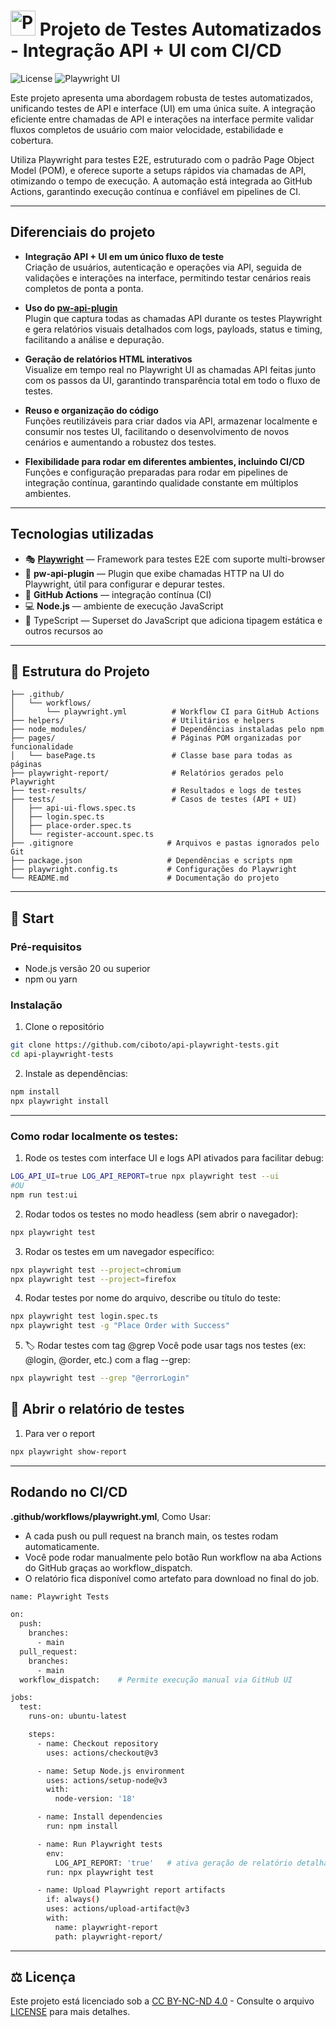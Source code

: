 # <img src="https://playwright.dev/img/playwright-logo.svg" alt="Playwright Logo" width="40" /> Projeto de Testes Automatizados - Integração API + UI com CI/CD
![License](https://img.shields.io/badge/License-CC_BY--NC--ND_4.0-lightgrey?style=for-the-badge)
![Playwright UI](https://img.shields.io/badge/Playwright_UI-Tested-blueviolet?logo=playwright&logoColor=white&style=for-the-badge)

Este projeto apresenta uma abordagem robusta de testes automatizados, unificando testes de API e interface (UI) em uma única suíte. A integração eficiente entre chamadas de API e interações na interface permite validar fluxos completos de usuário com maior velocidade, estabilidade e cobertura.

Utiliza Playwright para testes E2E, estruturado com o padrão Page Object Model (POM), e oferece suporte a setups rápidos via chamadas de API, otimizando o tempo de execução. A automação está integrada ao GitHub Actions, garantindo execução contínua e confiável em pipelines de CI.

---

## Diferenciais do projeto

- **Integração API + UI em um único fluxo de teste**  
  Criação de usuários, autenticação e operações via API, seguida de validações e interações na interface, permitindo testar cenários reais completos de ponta a ponta.

- **Uso do [pw-api-plugin](https://github.com/sclavijosuero/pw-api-plugin)**  
  Plugin que captura todas as chamadas API durante os testes Playwright e gera relatórios visuais detalhados com logs, payloads, status e timing, facilitando a análise e depuração.

- **Geração de relatórios HTML interativos**  
  Visualize em tempo real no Playwright UI as chamadas API feitas junto com os passos da UI, garantindo transparência total em todo o fluxo de testes.

- **Reuso e organização do código**  
  Funções reutilizáveis para criar dados via API, armazenar localmente e consumir nos testes UI, facilitando o desenvolvimento de novos cenários e aumentando a robustez dos testes.

- **Flexibilidade para rodar em diferentes ambientes, incluindo CI/CD**  
  Funções e configuração preparadas para rodar em pipelines de integração contínua, garantindo qualidade constante em múltiplos ambientes.

---
## Tecnologias utilizadas

- 🎭 [**Playwright**](https://playwright.dev/) — Framework para testes E2E com suporte multi-browser 
- 🔌 **pw-api-plugin** — Plugin que exibe chamadas HTTP na UI do Playwright, útil para configurar e depurar testes.
- 🧪 **GitHub Actions** — integração contínua (CI)
- 💻 **Node.js** — ambiente de execução JavaScript
- 🧾 TypeScript — Superset do JavaScript que adiciona tipagem estática e outros recursos ao
---
## 📁 Estrutura do Projeto
```ui-playwright-tests/
├── .github/
│   └── workflows/
│       └── playwright.yml          # Workflow CI para GitHub Actions
├── helpers/                        # Utilitários e helpers
├── node_modules/                   # Dependências instaladas pelo npm
├── pages/                          # Páginas POM organizadas por funcionalidade
│   └── basePage.ts                 # Classe base para todas as páginas
├── playwright-report/              # Relatórios gerados pelo Playwright
├── test-results/                   # Resultados e logs de testes
├── tests/                          # Casos de testes (API + UI)
│   ├── api-ui-flows.spec.ts
│   ├── login.spec.ts
│   ├── place-order.spec.ts
│   └── register-account.spec.ts
├── .gitignore                     # Arquivos e pastas ignorados pelo Git
├── package.json                   # Dependências e scripts npm
├── playwright.config.ts           # Configurações do Playwright
└── README.md                      # Documentação do projeto
```
---
## 🚀 Start
### Pré-requisitos

- Node.js versão 20 ou superior  
- npm ou yarn  

### Instalação
1. Clone o repositório
```bash
git clone https://github.com/ciboto/api-playwright-tests.git
cd api-playwright-tests
```
2. Instale as dependências:
```bash
npm install
npx playwright install
```
---
### Como rodar localmente os testes:
1. Rode os testes com interface UI e logs API ativados para facilitar debug:
```bash
LOG_API_UI=true LOG_API_REPORT=true npx playwright test --ui
#OU
npm run test:ui
```
2. Rodar todos os testes no modo headless (sem abrir o navegador):
```bash
npx playwright test
```
3. Rodar os testes em um navegador específico:
```bash
npx playwright test --project=chromium
npx playwright test --project=firefox
```
4. Rodar testes por nome do arquivo, describe ou título do teste:
```bash
npx playwright test login.spec.ts
npx playwright test -g "Place Order with Success"
```
5. 🏷️ Rodar testes com tag @grep
Você pode usar tags nos testes (ex: @login, @order, etc.) com a flag --grep:
```bash
npx playwright test --grep "@errorLogin"
```

## 👀 Abrir o relatório de testes
1. Para ver o report
```bash
npx playwright show-report
```
---
## Rodando no CI/CD
**.github/workflows/playwright.yml**, Como Usar:
- A cada push ou pull request na branch main, os testes rodam automaticamente.
- Você pode rodar manualmente pelo botão Run workflow na aba Actions do GitHub graças ao workflow_dispatch.
- O relatório fica disponível como artefato para download no final do job.

```bash
name: Playwright Tests

on:
  push:
    branches:
      - main
  pull_request:
    branches:
      - main
  workflow_dispatch:    # Permite execução manual via GitHub UI

jobs:
  test:
    runs-on: ubuntu-latest

    steps:
      - name: Checkout repository
        uses: actions/checkout@v3

      - name: Setup Node.js environment
        uses: actions/setup-node@v3
        with:
          node-version: '18'

      - name: Install dependencies
        run: npm install

      - name: Run Playwright tests
        env:
          LOG_API_REPORT: 'true'   # ativa geração de relatório detalhado
        run: npx playwright test

      - name: Upload Playwright report artifacts
        if: always()
        uses: actions/upload-artifact@v3
        with:
          name: playwright-report
          path: playwright-report/
```
---
## ⚖️ Licença
Este projeto está licenciado sob a [CC BY-NC-ND 4.0](https://creativecommons.org/licenses/by-nc-nd/4.0/) - Consulte o arquivo [LICENSE](./LICENSE) para mais detalhes.
